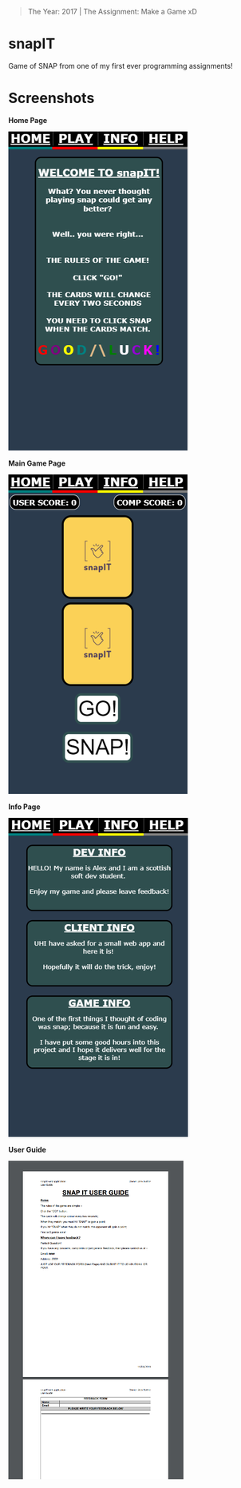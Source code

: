 > The Year: 2017 | The Assignment: Make a Game xD

# snapIT
Game of SNAP from one of my first ever programming assignments!

# Screenshots

**Home Page**

![Home Page](Screenshots/snapIT_home.PNG)

**Main Game Page**

![Main Game Page](Screenshots/snapIT_game.PNG)

**Info Page**

![Info Page](Screenshots/snapIT_info.PNG)

**User Guide**

![User Guide](Screenshots/snapIT_help.PNG)